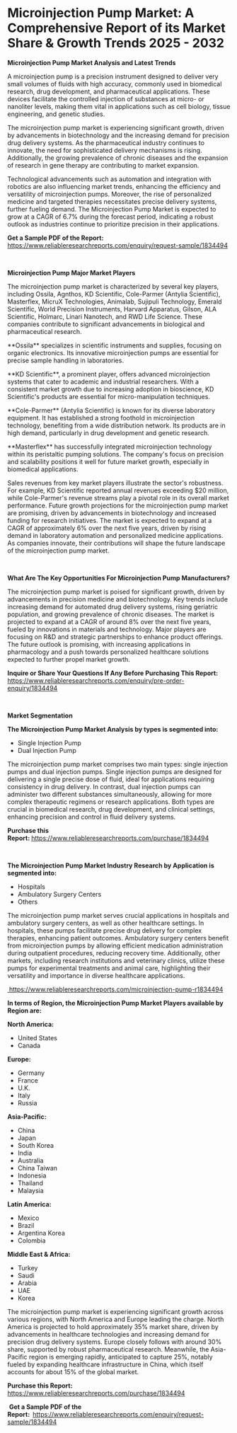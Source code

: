 <p><h1>Microinjection Pump Market: A Comprehensive Report of its Market Share & Growth Trends 2025 - 2032</h1></p><p><strong>Microinjection Pump Market Analysis and Latest Trends</strong></p>
<p><p>A microinjection pump is a precision instrument designed to deliver very small volumes of fluids with high accuracy, commonly used in biomedical research, drug development, and pharmaceutical applications. These devices facilitate the controlled injection of substances at micro- or nanoliter levels, making them vital in applications such as cell biology, tissue engineering, and genetic studies. </p><p>The microinjection pump market is experiencing significant growth, driven by advancements in biotechnology and the increasing demand for precision drug delivery systems. As the pharmaceutical industry continues to innovate, the need for sophisticated delivery mechanisms is rising. Additionally, the growing prevalence of chronic diseases and the expansion of research in gene therapy are contributing to market expansion. </p><p>Technological advancements such as automation and integration with robotics are also influencing market trends, enhancing the efficiency and versatility of microinjection pumps. Moreover, the rise of personalized medicine and targeted therapies necessitates precise delivery systems, further fueling demand. The Microinjection Pump Market is expected to grow at a CAGR of 6.7% during the forecast period, indicating a robust outlook as industries continue to prioritize precision in their applications.</p></p>
<p><strong>Get a Sample PDF of the Report:&nbsp;</strong> <a href="https://www.reliableresearchreports.com/enquiry/request-sample/1834494?utm_campaign=83&utm_medium=2&utm_source=Github&utm_content=ia&utm_term=13042025&utm_id=microinjection-pump">https://www.reliableresearchreports.com/enquiry/request-sample/1834494</a></p>
<p>&nbsp;</p>
<p><strong>Microinjection Pump Major Market Players</strong></p>
<p><p>The microinjection pump market is characterized by several key players, including Ossila, Agnthos, KD Scientific, Cole-Parmer (Antylia Scientific), Masterflex, MicruX Technologies, Animalab, Sujipuli Technology, Emerald Scientific, World Precision Instruments, Harvard Apparatus, Gilson, ALA Scientific, Holmarc, Linari Nanotech, and RWD Life Science. These companies contribute to significant advancements in biological and pharmaceutical research.</p><p>**Ossila** specializes in scientific instruments and supplies, focusing on organic electronics. Its innovative microinjection pumps are essential for precise sample handling in laboratories.</p><p>**KD Scientific**, a prominent player, offers advanced microinjection systems that cater to academic and industrial researchers. With a consistent market growth due to increasing adoption in bioscience, KD Scientific's products are essential for micro-manipulation techniques.</p><p>**Cole-Parmer** (Antylia Scientific) is known for its diverse laboratory equipment. It has established a strong foothold in microinjection technology, benefiting from a wide distribution network. Its products are in high demand, particularly in drug development and genetic research.</p><p>**Masterflex** has successfully integrated microinjection technology within its peristaltic pumping solutions. The company's focus on precision and scalability positions it well for future market growth, especially in biomedical applications.</p><p>Sales revenues from key market players illustrate the sector's robustness. For example, KD Scientific reported annual revenues exceeding $20 million, while Cole-Parmer's revenue streams play a pivotal role in its overall market performance. Future growth projections for the microinjection pump market are promising, driven by advancements in biotechnology and increased funding for research initiatives. The market is expected to expand at a CAGR of approximately 6% over the next five years, driven by rising demand in laboratory automation and personalized medicine applications. As companies innovate, their contributions will shape the future landscape of the microinjection pump market.</p></p>
<p>&nbsp;</p>
<p><strong>What Are The Key Opportunities For Microinjection Pump Manufacturers?</strong></p>
<p><p>The microinjection pump market is poised for significant growth, driven by advancements in precision medicine and biotechnology. Key trends include increasing demand for automated drug delivery systems, rising geriatric population, and growing prevalence of chronic diseases. The market is projected to expand at a CAGR of around 8% over the next five years, fueled by innovations in materials and technology. Major players are focusing on R&D and strategic partnerships to enhance product offerings. The future outlook is promising, with increasing applications in pharmacology and a push towards personalized healthcare solutions expected to further propel market growth.</p></p>
<p><strong>Inquire or Share Your Questions If Any Before Purchasing This Report:</strong> <a href="https://www.reliableresearchreports.com/enquiry/pre-order-enquiry/1834494?utm_campaign=83&utm_medium=2&utm_source=Github&utm_content=ia&utm_term=13042025&utm_id=microinjection-pump">https://www.reliableresearchreports.com/enquiry/pre-order-enquiry/1834494</a></p>
<p>&nbsp;</p>
<p><strong>Market Segmentation</strong></p>
<p><strong>The Microinjection Pump Market Analysis by types is segmented into:</strong></p>
<p><ul><li>Single Injection Pump</li><li>Dual Injection Pump</li></ul></p>
<p><p>The microinjection pump market comprises two main types: single injection pumps and dual injection pumps. Single injection pumps are designed for delivering a single precise dose of fluid, ideal for applications requiring consistency in drug delivery. In contrast, dual injection pumps can administer two different substances simultaneously, allowing for more complex therapeutic regimens or research applications. Both types are crucial in biomedical research, drug development, and clinical settings, enhancing precision and control in fluid delivery systems.</p></p>
<p><strong>Purchase this Report:&nbsp;</strong><a href="https://www.reliableresearchreports.com/purchase/1834494?utm_campaign=83&utm_medium=2&utm_source=Github&utm_content=ia&utm_term=13042025&utm_id=microinjection-pump">https://www.reliableresearchreports.com/purchase/1834494</a></p>
<p>&nbsp;</p>
<p><strong>The Microinjection Pump Market Industry Research by Application is segmented into:</strong></p>
<p><ul><li>Hospitals</li><li>Ambulatory Surgery Centers</li><li>Others</li></ul></p>
<p><p>The microinjection pump market serves crucial applications in hospitals and ambulatory surgery centers, as well as other healthcare settings. In hospitals, these pumps facilitate precise drug delivery for complex therapies, enhancing patient outcomes. Ambulatory surgery centers benefit from microinjection pumps by allowing efficient medication administration during outpatient procedures, reducing recovery time. Additionally, other markets, including research institutions and veterinary clinics, utilize these pumps for experimental treatments and animal care, highlighting their versatility and importance in diverse healthcare applications.</p></p>
<p><a href="https://www.reliableresearchreports.com/microinjection-pump-r1834494?utm_campaign=83&utm_medium=2&utm_source=Github&utm_content=ia&utm_term=13042025&utm_id=microinjection-pump">&nbsp;https://www.reliableresearchreports.com/microinjection-pump-r1834494</a></p>
<p><strong>In terms of Region, the Microinjection Pump Market Players available by Region are:</strong></p>
<p>
    <p> <strong> North America: </strong>
        <ul>
            <li>United States</li>
            <li>Canada</li>
        </ul>
        </p> 
    <p> <strong> Europe: </strong>
        <ul>
            <li>Germany</li>
            <li>France</li>
            <li>U.K.</li>
            <li>Italy</li>
            <li>Russia</li>
        </ul>
        </p> 
    <p> <strong> Asia-Pacific: </strong>
        <ul>
            <li>China</li>
            <li>Japan</li>
            <li>South Korea</li>
            <li>India</li>
            <li>Australia</li>
            <li>China Taiwan</li>
            <li>Indonesia</li>
            <li>Thailand</li>
            <li>Malaysia</li>
        </ul>
        </p> 
    <p> <strong> Latin America: </strong>
        <ul>
            <li>Mexico</li>
            <li>Brazil</li>
            <li>Argentina Korea</li>
            <li>Colombia</li>
        </ul>
        </p> 
    <p> <strong> Middle East & Africa: </strong>
        <ul>
            <li>Turkey</li>
            <li>Saudi</li>
            <li>Arabia</li>
            <li>UAE</li>
            <li>Korea</li>
        </ul>
    </p>
    </p>
<p><p>The microinjection pump market is experiencing significant growth across various regions, with North America and Europe leading the charge. North America is projected to hold approximately 35% market share, driven by advancements in healthcare technologies and increasing demand for precision drug delivery systems. Europe closely follows with around 30% share, supported by robust pharmaceutical research. Meanwhile, the Asia-Pacific region is emerging rapidly, anticipated to capture 25%, notably fueled by expanding healthcare infrastructure in China, which itself accounts for about 15% of the global market.</p></p>
<p><strong>Purchase this Report: </strong><a href="https://www.reliableresearchreports.com/purchase/1834494?utm_campaign=83&utm_medium=2&utm_source=Github&utm_content=ia&utm_term=13042025&utm_id=microinjection-pump">https://www.reliableresearchreports.com/purchase/1834494</a></p>
<p>&nbsp;<strong>Get a Sample PDF of the Report:&nbsp;&nbsp;</strong><a href="https://www.reliableresearchreports.com/enquiry/request-sample/1834494?utm_campaign=83&utm_medium=2&utm_source=Github&utm_content=ia&utm_term=13042025&utm_id=microinjection-pump">https://www.reliableresearchreports.com/enquiry/request-sample/1834494</a></p>
<p><strong></strong></p>
<p><p></p><p></p><p></p></p>
